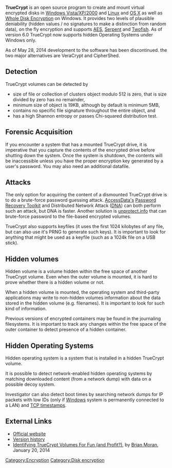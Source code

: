 **TrueCrypt** is an open source program to create and mount virtual
encrypted disks in [Windows Vista/XP/2000](Windows "wikilink") and
[Linux](Linux "wikilink") and [OS X](Mac_OS_X "wikilink") as well as
[Whole Disk Encryption](Whole_Disk_Encryption "wikilink") on Windows. It
provides two levels of plausible deniability (hidden values / no
signatures to make a distinction from random data), on the fly
encryption and supports [AES](AES "wikilink"),
[Serpent](Serpent "wikilink") and [Twofish](Twofish "wikilink"). As of
version 6.0 TrueCrypt now supports hidden Operating Systems under
Windows only.

As of May 28, 2014 development to the software has been discontinued.
the two major alternatives are VeraCrypt and CipherShed.

## Detection

TrueCrypt volumes can be detected by

- size of file or collection of clusters object modulo 512 is zero, that
  is size divided by zero has no remainder,
- minimum size of object is 19KB, although by default is minimum 5MB,
- contains no specific file signature throughout the entire object, and
- has a high Shannon entropy or passes Chi-squared distribution test.

## Forensic Acquisition

If you encounter a system that has a mounted TrueCrypt drive, it is
imperative that you capture the contents of the encrypted drive before
shutting down the system. Once the system is shutdown, the contents will
be inaccessible unless you have the proper encryption key generated by a
user's password. You may also need an additional datafile.

## Attacks

The only option for acquiring the content of a dismounted TrueCrypt
drive is to do a brute-force password guessing attack.
[AccessData's](AccessData "wikilink") [Password Recovery
Toolkit](Password_Recovery_Toolkit "wikilink") and Distributed Network
Attack ([DNA](DNA "wikilink")) can both perform such an attack, but DNA
is faster. Another solution is
[unprotect.info](unprotect.info "wikilink") that can brute-force
password to the file-based encrypted volumes.

TrueCrypt also supports keyfiles (it uses the first 1024 kilobytes of
any file, but can also use it's PRNG to generate such keys). It is
important to look for anything that might be used as a keyfile (such as
a 1024k file on a USB stick).

## Hidden volumes

Hidden volume is a volume hidden within the free space of another
TrueCrypt volume. Even when the outer volume is mounted, it is hard to
prove whether there is a hidden volume or not.

When a hidden volume is mounted, the operating system and third-party
applications may write to non-hidden volumes information about the data
stored in the hidden volume (e.g. filenames). It is important to look
for such kind of information.

Previous versions of encrypted containers may be found in the journaling
filesystems. It is important to track any changes within the free space
of the outer container to detect presence of a hidden container.

## Hidden Operating Systems

Hidden operating system is a system that is installed in a hidden
TrueCrypt volume.

It is possible to detect network-enabled hidden operating systems by
matching downloaded content (from a network dump) with data on a
possible decoy system.

Investigator can also detect boot times by searching network dumps for
IP packets with low IDs (only if [Windows](Windows "wikilink") system is
permanently connected to a LAN) and [TCP
timestamps](TCP_timestamps "wikilink").

## External Links

- [Official website](http://www.truecrypt.org/)
- [Version history](http://www.truecrypt.org/docs/?s=version-history)
- [Identifying TrueCrypt Volumes For Fun (and
  Profit?)](http://brimorlabs.blogspot.com/2014/01/identifying-truecrypt-volumes-for-fun.html),
  by [Brian Moran](Brian_Moran "wikilink"), January 20, 2014

[Category:Encryption](Category:Encryption "wikilink") [Category:Disk
encryption](Category:Disk_encryption "wikilink")